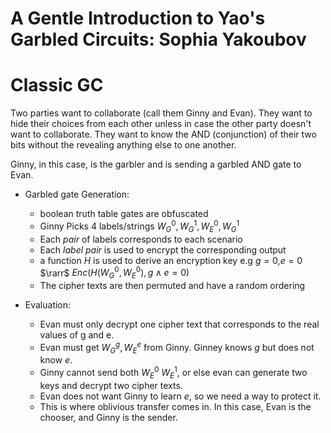 # A Gentle Introduction to Yao's Garbled Circuits: Sophia Yakoubov

# Classic GC

Two parties want to collaborate (call them Ginny and Evan). They want to hide their choices from each other
unless in case the other party doesn't want to collaborate. They want to know the AND (conjunction) of their
two bits without the revealing anything else to one another.

Ginny, in this case, is the garbler and is sending a garbled AND gate to Evan.

* Garbled gate Generation:
    * boolean truth table gates are obfuscated
    * Ginny Picks 4 labels/strings $W_G^0,W_G^1,W_E^0,W_G^1$
    * Each *pair* of labels corresponds to each scenario
    * Each *label pair* is used to encrypt the corresponding output
    * a function $H$ is used to derive an encryption key e.g $g=0$,$e=0$ $\rarr$ $Enc(H(W_G^0,W_E^0), g \land e = 0)$
    * The cipher texts are then permuted and have a random ordering

* Evaluation:
    * Evan must only decrypt one cipher text that corresponds to the real values of g and e.
    * Evan must get $W_G^g,W_E^e$ from Ginny. Ginney knows $g$ but does not know $e$.
    * Ginny cannot send both $W_E^0$ $W_E^1$, or else evan can generate two keys and decrypt two cipher texts.
    * Evan does not want Ginny to learn $e$, so we need a way to protect it.
    * This is where oblivious transfer comes in. In this case, Evan is the chooser, and Ginny is the sender.

